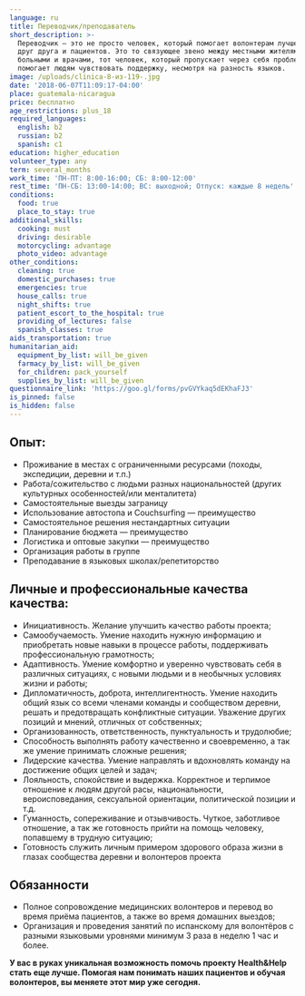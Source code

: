 ```yaml
---
language: ru
title: Переводчик/преподаватель
short_description: >-
  Переводчик — это не просто человек, который помогает волонтерам лучше понимать
  друг друга и пациентов. Это то связующее звено между местными жителями,
  больными и врачами, тот человек, который пропускает через себя проблемы и
  помогает людям чувствовать поддержку, несмотря на разность языков.
image: /uploads/clinica-8-из-119-.jpg
date: '2018-06-07T11:09:17-04:00'
place: guatemala-nicaragua
price: бесплатно
age_restrictions: plus_18
required_languages:
  english: b2
  russian: b2
  spanish: c1
education: higher_education
volunteer_type: any
term: several_months
work_time: 'ПН-ПТ: 8:00-16:00; СБ: 8:00-12:00'
rest_time: 'ПН-СБ: 13:00-14:00; ВС: выходной; Отпуск: каждые 8 недель'
conditions:
  food: true
  place_to_stay: true
additional_skills:
  cooking: must
  driving: desirable
  motorcycling: advantage
  photo_video: advantage
other_conditions:
  cleaning: true
  domestic_purchases: true
  emergencies: true
  house_calls: true
  night_shifts: true
  patient_escort_to_the_hospital: true
  providing_of_lectures: false
  spanish_classes: true
aids_transportation: true
humanitarian_aid:
  equipment_by_list: will_be_given
  farmacy_by_list: will_be_given
  for_children: pack_yourself
  supplies_by_list: will_be_given
questionnaire_link: 'https://goo.gl/forms/pvGVYkaq5dEKhaFJ3'
is_pinned: false
is_hidden: false
---
```

## Опыт:

* Проживание в местах с ограниченными ресурсами (походы, экспедиции, деревни и т.п.)
* Работа/сожительство с людьми разных национальностей (других культурных особенностей/или менталитета)
* Самостоятельные выезды заграницу
* Использование автостопа и Couchsurfing — преимущество
* Самостоятельное решения нестандартных ситуации
* Планирование бюджета — преимущество
* Логистика и оптовые закупки — преимущество
* Организация работы в группе
* Преподавание в языковых школах/репетиторство

## Личные и профессиональные качества качества:

* Инициативность. Желание улучшить качество работы проекта;
* Самообучаемость. Умение находить нужную информацию и приобретать новые навыки в процессе работы, поддерживать профессиональную грамотность;
* Адаптивность. Умение комфортно и уверенно чувствовать себя в различных ситуациях, с новыми людьми и в необычных условиях жизни и работы;
* Дипломатичность, доброта, интеллигентность. Умение находить общий язык со всеми членами команды и сообществом деревни, решать и предотвращать конфликтные ситуации. Уважение других позиций и мнений, отличных от собственных;
* Организованность, ответственность, пунктуальность и трудолюбие;
* Способность выполнять работу качественно и своевременно, а так же умение принимать сложные решения;
* Лидерские качества. Умение направлять и вдохновлять команду на достижение общих целей и задач;
* Лояльность, cпокойствие и выдержка. Корректное и терпимое отношение к людям другой расы, национальности, вероисповедания, сексуальной ориентации, политической позиции и т.д.
* Гуманность, сопереживание и отзывчивость. Чуткое, заботливое отношение, а так же готовность прийти на помощь человеку, попавшему в трудную ситуацию;
* Готовность служить личным примером здорового образа жизни в глазах сообщества деревни и волонтеров проекта

## Обязанности

* Полное сопровождение медицинских волонтеров и перевод во время приёма пациентов, а также во время домашних выездов;
* Организация и проведения занятий по испанскому для волонтёров с разными языковыми уровнями минимум 3 раза в неделю 1 час и более.

**У вас в руках уникальная возможность помочь проекту Health&Help стать еще лучше. Помогая нам понимать наших пациентов и обучая волонтеров, вы меняете этот мир уже сегодня.**
